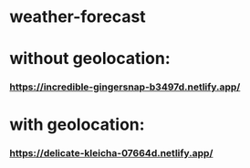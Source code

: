 # weather-forecast 

# without geolocation:

###  https://incredible-gingersnap-b3497d.netlify.app/

# with geolocation:

### https://delicate-kleicha-07664d.netlify.app/